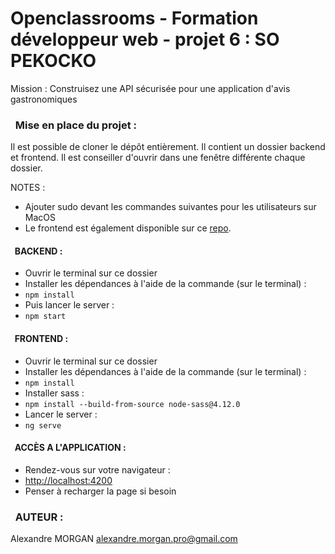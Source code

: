 # Openclassrooms - Formation développeur web - projet 6 :         SO PEKOCKO

Mission :
Construisez une API sécurisée pour une application d'avis gastronomiques

### &nbsp; Mise en place du projet :

Il est possible de cloner le dépôt entièrement. Il contient un dossier backend et frontend.
Il est conseiller d'ouvrir dans une fenêtre différente chaque dossier.

NOTES : 
* Ajouter sudo devant les commandes suivantes pour les utilisateurs sur MacOS
* Le frontend est également disponible sur ce [repo](https://github.com/OpenClassrooms-Student-Center/dwj-projet6).

#### &nbsp; BACKEND :
* Ouvrir le terminal sur ce dossier
* Installer les dépendances à l'aide de la commande (sur le terminal) : 
* `npm install`
* Puis lancer le server :
* `npm start`

#### &nbsp; FRONTEND :
* Ouvrir le terminal sur ce dossier
* Installer les dépendances à l'aide de la commande (sur le terminal) : 
* `npm install`
* Installer sass :
* `npm install --build-from-source node-sass@4.12.0`
* Lancer le server :
* `ng serve`

#### &nbsp; ACCÈS A L'APPLICATION :
* Rendez-vous sur votre navigateur :
* [http://localhost:4200](http://localhost:4200)
* Penser à recharger la page si besoin


### &nbsp; AUTEUR :
Alexandre MORGAN
alexandre.morgan.pro@gmail.com

